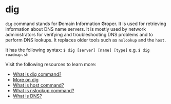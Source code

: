 # dig

`dig` command stands for **D**omain **I**nformation **G**roper. It is used for retrieving information about DNS name servers. It is mostly used by network administrators for verifying and troubleshooting DNS problems and to perform DNS lookups. It replaces older tools such as `nslookup` and the `host`.

It has the following syntax: `$ dig [server] [name] [type]` e.g. `$ dig roadmap.sh`

Visit the following resources to learn more:

- [What is dig command?](https://www.geeksforgeeks.org/dig-command-in-linux-with-examples/)
- [More on dig](https://linuxize.com/post/how-to-use-dig-command-to-query-dns-in-linux/)
- [What is host command?](https://www.geeksforgeeks.org/host-command-in-linux-with-examples/)
- [What is nslookup command?](https://www.geeksforgeeks.org/nslookup-command-in-linux-with-examples/)
- [What is DNS?](https://www.cloudflare.com/en-gb/learning/dns/what-is-dns/)
